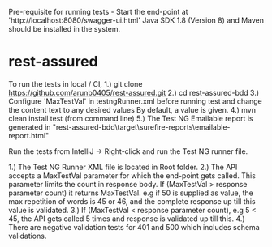 
Pre-requisite for running tests - Start the end-point at 'http://localhost:8080/swagger-ui.html'
Java SDK 1.8 (Version 8) and Maven should be installed in the system.

# rest-assured

To run the tests in local / CI,
1.) git clone https://github.com/arunb0405/rest-assured.git 
2.) cd rest-assured-bdd
3.) Configure 'MaxTestVal' in testngRunner.xml before running test and change the content text to any desired values
By default, a value is given.
4.) mvn clean install test (from command line)
5.) The Test NG Emailable report is generated in "rest-assured-bdd\target\surefire-reports\emailable-report.html" 

Run the tests from IntelliJ -> Right-click and run the Test NG runner file.

1.) The Test NG Runner XML file is located in Root folder.
2.) The API accepts a MaxTestVal parameter for which the end-point gets called.
This parameter limits the count in response body.
If (MaxTestVal > response parameter count) it returns MaxTestVal. 
e.g if 50 is supplied as value, the max repetition of words is 45 or 46, and the complete response up till this value is validated.
3.) If (MaxTestVal < response parameter count), e.g 5 < 45, the API gets called 5 times and response is validated up till this.
4.) There are negative validation tests for 401 and 500 which includes schema validations.

